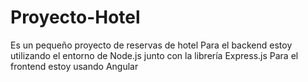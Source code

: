 # Proyecto-Hotel
Es un pequeño proyecto de reservas de hotel
Para el backend estoy utilizando el entorno de Node.js junto con la librería Express.js
Para el frontend estoy usando Angular
